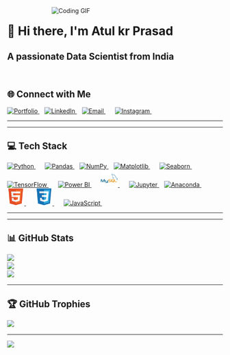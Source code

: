 <img src="https://github.com/user-attachments/assets/9addb85a-5029-4555-9ad0-002d07e88a4f" width="400" align="right" alt="Coding GIF" />

# 👋 Hi there, I'm Atul kr Prasad  

<h2>A passionate Data Scientist from India</h2>
<br>

## 🌐 Connect with Me  
<p align="left">
  <a href="https://atulkr-tech.netlify.app" target="_blank" rel="noreferrer">
  <img src="https://img.icons8.com/?size=512&id=1CnGoAOeFulJ&format=png" alt="Portfolio" width="40" height="40"/>
</a>&nbsp;&nbsp;

  <a href="https://www.linkedin.com/in/atul-kr-prasad-515835266/" target="_blank" rel="noreferrer">
  <img src="https://upload.wikimedia.org/wikipedia/commons/8/81/LinkedIn_icon.svg" alt="LinkedIn" width="40" height="40"/>
</a>&nbsp;&nbsp;
  <a href="mailto:atulkumarprasad62@gmail.com" target="_blank" rel="noreferrer" style="margin-right:10px;">
  <img src="https://upload.wikimedia.org/wikipedia/commons/4/4e/Mail_%28iOS%29.svg" alt="Email" width="40" height="40"/>
</a>&nbsp;&nbsp;
  <a href="https://www.instagram.com/kumar.kunal.12/" target="_blank" rel="noreferrer">
  <img src="https://upload.wikimedia.org/wikipedia/commons/a/a5/Instagram_icon.png" alt="Instagram" width="40" height="40"/>
</a>&nbsp;&nbsp;
</p>

---
---


## 💻 Tech Stack  
<p align="left">
  <!-- Python -->
  <a href="https://www.python.org" target="_blank" rel="noreferrer" style="margin-right: 10px;">
    <img src="https://upload.wikimedia.org/wikipedia/commons/c/c3/Python-logo-notext.svg" alt="Python" width="40" height="40"/>
  </a>&nbsp;&nbsp;

  <a href="https://icons8.com/icon/xSkewUSqtErH/pandas" target="_blank" rel="noreferrer">
  <img src="https://img.icons8.com/?size=512&id=xSkewUSqtErH&format=png" alt="Pandas" width="40" height="40"/>
</a>&nbsp;&nbsp;


  <a href="https://icons8.com/icon/aR9CXyMagKIS/numpy" target="_blank" rel="noreferrer">
  <img src="https://img.icons8.com/?size=512&id=aR9CXyMagKIS&format=png" alt="NumPy" width="40" height="40"/>
</a>&nbsp;&nbsp;



  <!-- Matplotlib -->
  <a href="https://matplotlib.org/" target="_blank" rel="noreferrer" style="margin-right: 10px;">
    <img src="https://upload.wikimedia.org/wikipedia/commons/8/84/Matplotlib_icon.svg" alt="Matplotlib" width="40" height="40"/>
  </a>&nbsp;&nbsp;

  <a href="https://seaborn.pydata.org/" target="_blank" rel="noreferrer" style="margin-right: 10px;">
                    <img src="https://seaborn.pydata.org/_static/logo-wide-lightbg.svg" alt="Seaborn" width="80" height="50" />
                </a>&nbsp;&nbsp;

  <a href="https://icons8.com/icon/n3QRpDA7KZ7P/tensorflow" target="_blank" rel="noreferrer" style="margin-right: 10px;">
    <img src="https://img.icons8.com/color/48/n3QRpDA7KZ7P/tensorflow.png" alt="TensorFlow" width="40" height="40" />
</a>&nbsp;&nbsp;

  <!-- Power BI -->
  <a href="https://powerbi.microsoft.com/" target="_blank" rel="noreferrer" style="margin-right: 10px;">
    <img src="https://upload.wikimedia.org/wikipedia/commons/c/cf/New_Power_BI_Logo.svg" alt="Power BI" width="40" height="40"/>
  </a>&nbsp;&nbsp;

  


  <!-- MySQL -->
  <a href="https://www.mysql.com/" target="_blank" rel="noreferrer" style="margin-right: 10px;">
    <img src="https://raw.githubusercontent.com/devicons/devicon/master/icons/mysql/mysql-original-wordmark.svg" alt="MySQL" width="40" height="40"/>
  </a>&nbsp;&nbsp;

  <a href="https://icons8.com/icon/J0SgMWzAxqFj/jupyter" target="_blank" rel="noreferrer">
  <img src="https://img.icons8.com/?size=512&id=J0SgMWzAxqFj&format=png" alt="Jupyter" width="40" height="40"/>
</a>&nbsp;&nbsp;

<a href="https://icons8.com/icon/F4uMFPZgS0gt/anaconda" target="_blank" rel="noreferrer" style="margin-right: 10px;">
    <img src="https://img.icons8.com/?size=48&id=F4uMFPZgS0gt&format=png" alt="Anaconda" width="40" height="40" />
</a>&nbsp;&nbsp;


  <!-- HTML -->
  <a href="https://developer.mozilla.org/en-US/docs/Web/HTML" target="_blank" rel="noreferrer" style="margin-right: 10px;">
    <img src="https://raw.githubusercontent.com/devicons/devicon/master/icons/html5/html5-original.svg" alt="HTML" width="40" height="40"/>
  </a>&nbsp;&nbsp;

  <!-- CSS -->
  <a href="https://developer.mozilla.org/en-US/docs/Web/CSS" target="_blank" rel="noreferrer" style="margin-right: 10px;">
    <img src="https://raw.githubusercontent.com/devicons/devicon/master/icons/css3/css3-original.svg" alt="CSS" width="40" height="40"/>
  </a>&nbsp;&nbsp;

  <a href="https://icons8.com/icon/PXTY4q2Sq2lG/javascript" target="_blank" rel="noreferrer">
  <img src="https://img.icons8.com/?size=512&id=PXTY4q2Sq2lG&format=png" alt="JavaScript" width="40" height="40"/>
</a>&nbsp;&nbsp;

</p>








---
---
## 📊 GitHub Stats  

![](https://github-readme-stats.vercel.app/api/top-langs/?username=KrAtulHub&theme=dark&hide_border=false&include_all_commits=true&count_private=false&layout=compact) <br>
![](https://nirzak-streak-stats.vercel.app/?user=KrAtulHub&theme=dark&hide_border=false) <br>
![](https://github-readme-stats.vercel.app/api?username=KrAtulHub&theme=dark&hide_border=false&include_all_commits=true&count_private=false) 


---

## 🏆 GitHub Trophies  
![](https://github-profile-trophy.vercel.app/?username=KrAtulHub&theme=cobalt&no-frame=false&no-bg=true&margin-w=4)

---

[![](https://visitcount.itsvg.in/api?id=KrAtulHub&icon=0&color=0)](https://visitcount.itsvg.in)

<!-- Proudly created with GPRM ( https://gprm.itsvg.in ) -->


<!-- Proudly created with GPRM ( https://gprm.itsvg.in ) -->


